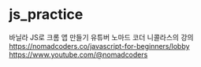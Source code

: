 ﻿# js_practice

바닐라 JS로 크롬 앱 만들기
유튜버 노마드 코더 니콜라스의 강의
https://nomadcoders.co/javascript-for-beginners/lobby
https://www.youtube.com/@nomadcoders
